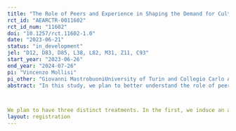 ```yaml
---
title: "The Role of Peers and Experience in Shaping the Demand for Cultural Leisure Activities."
rct_id: "AEARCTR-0011602"
rct_id_num: "11602"
doi: "10.1257/rct.11602-1.0"
date: "2023-06-21"
status: "in_development"
jel: "D12, D83, D85, L38, L82, M31, Z11, C93"
start_year: "2023-06-26"
end_year: "2024-07-26"
pi: "Vincenzo Mollisi"
pi_other: "Giovanni MastrobuoniUniversity of Turin and Collegio Carlo Alberto; Nadia  CampanielloUniversity of Turin and Collegio Carlo Alberto"
abstract: "In this study, we plan to better understand the role of peers and experience in shaping the demand for cultural activities, in our case museum visits and museum membership purchases. Museum membership cards ("Abbonamento Musei Piemonte") in the Italian region of Piedmont allow members to visit partnering museums’ for one year without limits. 

We plan to have three distinct treatments. In the first, we induce an additional peer through a referral program, where a referring museum member (M) receives a discount for a new membership card that he/she can share with a friend (F). In the second, we induce an extra visit rewarding M with a small gadget that he/she can pick up after visiting a specific museum. The third group of treated Ms receives a discount and the gadget, identifying complementarities in cultural consumption between experience and peers."
layout: registration
---
```


